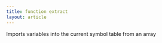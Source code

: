 ```yaml
---
title: function extract
layout: article
---
```

Imports variables into the current symbol table from an array